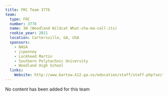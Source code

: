 ```yaml
---
title: FRC Team 3776
team:
  type: FRC
  number: 3776
  name: 3W (Woodland Wildcat What-cha-ma-call-its)
  rookie_year: 2011
  location: Cartersville, GA, USA
  sponsors:
    - NASA
    - jcpenney
    - Lockheed Martin
    - Southern Polytechnic University
    - Woodland High School
  links:
    Website: http://www.bartow.k12.ga.us/education/staff/staff.php?sectiondetailid=19420&
---
```

No content has been added for this team